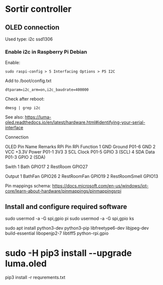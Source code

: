 
# Sortir controller

## OLED connection

Used type: i2c ssd1306

### Enable i2c in Raspberry Pi Debian

Enable:
```
sudo raspi-config > 5 Interfacing Options > P5 I2C
```

Add to /boot/config.txt
```
dtparam=i2c_arm=on,i2c_baudrate=400000
```

Check after reboot:
```
dmesg | grep i2c
```


See also:  https://luma-oled.readthedocs.io/en/latest/hardware.html#identifying-your-serial-interface




Connection

OLED Pin	Name	Remarks	RPi Pin	RPi Function
1	GND	Ground	P01-6	GND
2	VCC	+3.3V Power	P01-1	3V3
3	SCL	Clock	P01-5	GPIO 3 (SCL)
4	SDA	Data	P01-3	GPIO 2 (SDA)

Swith
1 Bath  GPIO17
2 RestRoom GPIO27

Output
1 BathFan GPIO26
2 RestRoomFan GPIO19
2 RestRoomSmell GPIO13 


Pin mappings schema: https://docs.microsoft.com/en-us/windows/iot-core/learn-about-hardware/pinmappings/pinmappingsrpi



## Install and configure required software

sudo usermod -a -G spi,gpio pi
sudo usermod -a -G spi,gpio ks

sudo apt install python3-dev python3-pip libfreetype6-dev libjpeg-dev build-essential libopenjp2-7 libtiff5 python-rpi.gpio
# sudo -H pip3 install --upgrade luma.oled

pip3 install -r requrements.txt